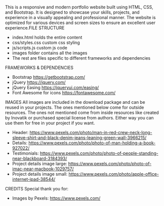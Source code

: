 This is a responsive and modern portfolio website built using HTML, CSS, and Bootstrap. It is designed to showcase your skills, projects, and experience in a visually appealing and professional manner. The website is optimized for various devices and screen sizes to ensure an excellent user experience.FILE STRUCTURE
- index.html holds the entire content
- css/styles.css custom css styling
- js/scripts.js custom js code
- images folder contains all the images
- The rest are files specific to different frameworks and dependencies


FRAMEWORKS & DEPENDENCIES
- Bootstrap https://getbootstrap.com/
- jQuery https://jquery.com/ 
- jQuery Easing https://jqueryui.com/easing/
- Font Awesome for icons https://fontawesome.com/


IMAGES
All images are included in the download package and can be reused in your projects. The ones mentioned below come for outside resources. The ones not mentioned come from inside resources like created by Inovatik or purchased special license from authors. Either way you can use them for free in your project if you want.
- Header: https://www.pexels.com/photo/man-in-red-crew-neck-long-sleeve-shirt-and-black-denim-jeans-leaning-green-wall-3966215/
- Details: https://www.pexels.com/photo/photo-of-man-holding-a-book-927022/
- Testimonials: https://www.pexels.com/photo/photo-of-people-standing-near-blackboard-3184393/
- Project details image large: https://www.pexels.com/photo/photo-of-imac-near-macbook-1029757/ 
- Project details image small: https://www.pexels.com/photo/apple-office-internet-ipad-38544/


CREDITS
Special thank you for:
- Images by Pexels: https://www.pexels.com/
